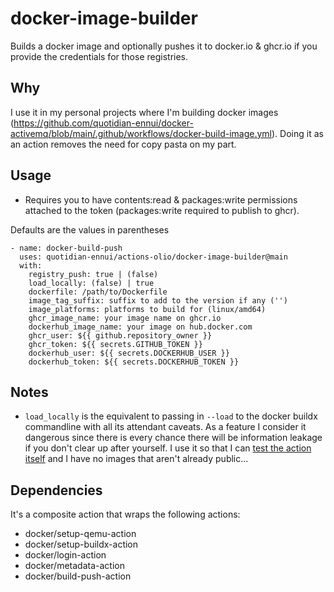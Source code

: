 # docker-image-builder

Builds a docker image and optionally pushes it to docker.io & ghcr.io if you provide the credentials for those registries.

## Why

I use it in my personal projects where I'm building docker images (https://github.com/quotidian-ennui/docker-activemq/blob/main/.github/workflows/docker-build-image.yml). Doing it as an action removes the need for copy pasta on my part.


## Usage

- Requires you to have contents:read & packages:write permissions attached to the token (packages:write required to publish to ghcr).

Defaults are the values in parentheses

```action
- name: docker-build-push
  uses: quotidian-ennui/actions-olio/docker-image-builder@main
  with:
    registry_push: true | (false)
    load_locally: (false) | true
    dockerfile: /path/to/Dockerfile
    image_tag_suffix: suffix to add to the version if any ('')
    image_platforms: platforms to build for (linux/amd64)
    ghcr_image_name: your image name on ghcr.io
    dockerhub_image_name: your image on hub.docker.com
    ghcr_user: ${{ github.repository_owner }}
    ghcr_token: ${{ secrets.GITHUB_TOKEN }}
    dockerhub_user: ${{ secrets.DOCKERHUB_USER }}
    dockerhub_token: ${{ secrets.DOCKERHUB_TOKEN }}
```

## Notes

- `load_locally` is the equivalent to passing in `--load` to the docker buildx commandline with all its attendant caveats. As a feature I consider it dangerous since there is every chance there will be information leakage if you don't clear up after yourself. I use it so that I can [test the action itself](../.github/workflows/test-docker-image-builder.yml) and I have no images that aren't already public...

## Dependencies

It's a composite action that wraps the following actions:

- docker/setup-qemu-action
- docker/setup-buildx-action
- docker/login-action
- docker/metadata-action
- docker/build-push-action
